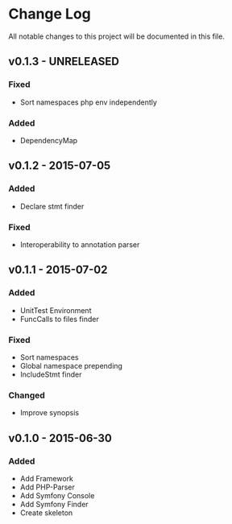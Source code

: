 # Change Log
All notable changes to this project will be documented in this file.

## v0.1.3 - UNRELEASED
### Fixed
- Sort namespaces php env independently

### Added
- DependencyMap

## v0.1.2 - 2015-07-05
### Added
- Declare stmt finder

### Fixed
- Interoperability to annotation parser

## v0.1.1 - 2015-07-02
### Added
- UnitTest Environment
- FuncCalls to files finder

### Fixed
- Sort namespaces
- Global namespace prepending
- IncludeStmt finder

### Changed
- Improve synopsis

## v0.1.0 - 2015-06-30
### Added
- Add Framework
- Add PHP-Parser
- Add Symfony Console
- Add Symfony Finder
- Create skeleton
